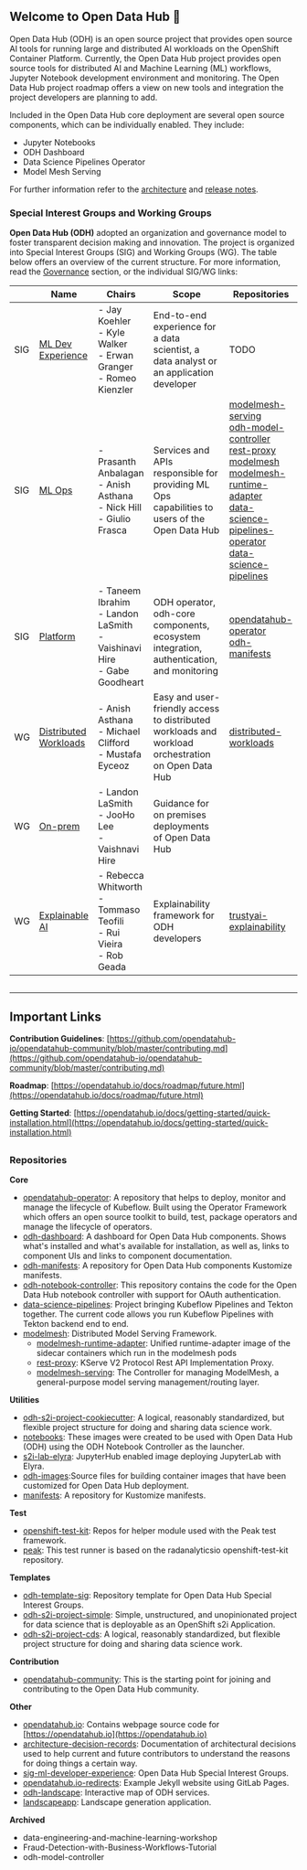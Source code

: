 ## Welcome to Open Data Hub :wave:

Open Data Hub (ODH) is an open source project that provides open source AI tools for running large and distributed AI workloads on the OpenShift Container Platform. Currently, the Open Data Hub project provides open source tools for distributed AI and Machine Learning (ML) workflows, Jupyter Notebook development environment and monitoring. The Open Data Hub project roadmap offers a view on new tools and integration the project developers are planning to add.  

Included in the Open Data Hub core deployment are several open source components, which can be individually enabled. They include:

- Jupyter Notebooks
- ODH Dashboard
- Data Science Pipelines Operator
- Model Mesh Serving

For further information refer to the [architecture](https://opendatahub.io/docs/architecture.html) and [release notes](https://opendatahub.io/docs/roadmap/release-notes.html).

### Special Interest Groups and Working Groups

**Open Data Hub (ODH)** adopted an organization and governance model to foster transparent decision making and innovation. The project is organized into Special Interest Groups (SIG) and Working Groups (WG). The table below offers an overview of the current structure. For more information, read the [Governance](https://github.com/opendatahub-io/opendatahub-community/blob/main/governance.md) section, or the individual SIG/WG links:

|     | Name                                                                                                                  | Chairs                                                                        | Scope                                                                                              | Repositories                                                                                                                                                                                                                                                                                                                                                                                     |
| --- | --------------------------------------------------------------------------------------------------------------------- | ----------------------------------------------------------------------------- | -------------------------------------------------------------------------------------------------- | ------------------------------------------------------------------------------------------------------------------------------------------------------------------------------------------------------------------------------------------------------------------------------------------------------------------------------------------------------------------------------------------------ |
| SIG | [ML Dev Experience](https://github.com/opendatahub-io/opendatahub-community/tree/main/sig-ml-developer-experience)    | - Jay Koehler<br>- Kyle Walker<br>- Erwan Granger<br>- Romeo Kienzler         | End-to-end experience for a data scientist, a data analyst or an application developer             | TODO  |
| SIG | [ML Ops](https://github.com/opendatahub-io/opendatahub-community/tree/main/sig-ml-ops)                                | - Prasanth Anbalagan<br>- Anish Asthana<br>- Nick Hill<br>- Giulio Frasca     | Services and APIs responsible for providing ML Ops capabilities to users of the Open Data Hub      | [modelmesh-serving](https://github.com/opendatahub-io/modelmesh-serving)<br>[odh-model-controller](https://github.com/opendatahub-io/odh-model-controller)<br>[rest-proxy](https://github.com/opendatahub-io/rest-proxy)<br>[modelmesh](https://github.com/opendatahub-io/modelmesh)<br>[modelmesh-runtime-adapter](https://github.com/opendatahub-io/modelmesh-runtime-adapter)<br>[data-science-pipelines-operator](https://github.com/opendatahub-io/data-science-pipelines-operator)<br>[data-science-pipelines](https://github.com/opendatahub-io/data-science-pipelines) |
| SIG | [Platform](https://github.com/opendatahub-io/opendatahub-community/tree/main/sig-platform)                            | - Taneem Ibrahim<br>- Landon LaSmith<br>- Vaishinavi Hire<br>- Gabe Goodheart | ODH operator, odh-core components, ecosystem integration, authentication, and monitoring           | [opendatahub-operator](https://github.com/opendatahub-io/opendatahub-operator)<br>[odh-manifests](https://github.com/opendatahub-io/odh-manifests) |
| WG  | [Distributed Workloads](https://github.com/opendatahub-io/opendatahub-community/tree/main/wg-distributed-workloads)   | - Anish Asthana<br>- Michael Clifford<br>- Mustafa Eyceoz                     | Easy and user-friendly access to distributed workloads and workload orchestration on Open Data Hub | [distributed-workloads](https://github.com/opendatahub-io/distributed-workloads) |
| WG  | [On-prem](https://github.com/opendatahub-io/opendatahub-community/tree/main/wg-on-prem)                               | - Landon LaSmith<br>- JooHo Lee<br>- Vaishnavi Hire                           | Guidance for on premises deployments of Open Data Hub                                              |      |
| WG  | [Explainable AI](https://github.com/opendatahub-io/opendatahub-community/tree/main/wg-xai)                            | - Rebecca Whitworth<br>- Tommaso Teofili<br>- Rui Vieira<br>- Rob Geada       | Explainability framework for ODH developers                                                        | [trustyai-explainability](https://github.com/trustyai-explainability/trustyai-explainability)    |

##
---
## Important Links

**Contribution Guidelines**:
[https://github.com/opendatahub-io/opendatahub-community/blob/master/contributing.md](https://github.com/opendatahub-io/opendatahub-community/blob/master/contributing.md)

**Roadmap**:
[https://opendatahub.io/docs/roadmap/future.html](https://opendatahub.io/docs/roadmap/future.html)

**Getting Started**:
[https://opendatahub.io/docs/getting-started/quick-installation.html](https://opendatahub.io/docs/getting-started/quick-installation.html)

##

### Repositories

**Core**
- [opendatahub-operator](https://github.com/opendatahub-io/opendatahub-operator): A repository that helps to deploy, monitor and manage the lifecycle of Kubeflow. Built using the Operator Framework which offers an open source toolkit to build, test, package operators and manage the lifecycle of operators.
- [odh-dashboard](https://github.com/opendatahub-io/odh-dashboard): A dashboard for Open Data Hub components. Shows what's installed and what's available for installation, as well as, links to component UIs and links to component documentation.
- [odh-manifests](https://github.com/opendatahub-io/odh-manifests): A repository for Open Data Hub components Kustomize manifests.
- [odh-notebook-controller](https://github.com/opendatahub-io/kubeflow/tree/master/components/odh-notebook-controller): This repository contains the code for the Open Data Hub notebook controller with support for OAuth authentication.
- [data-science-pipelines](https://github.com/opendatahub-io/data-science-pipelines): Project bringing Kubeflow Pipelines and Tekton together. The current code allows you run Kubeflow Pipelines with Tekton backend end to end.
- [modelmesh](https://github.com/opendatahub-io/modelmesh): Distributed Model Serving Framework.
  - [modelmesh-runtime-adapter](https://github.com/opendatahub-io/modelmesh-runtime-adapter): Unified runtime-adapter image of the sidecar containers which run in the modelmesh pods
  - [rest-proxy](https://github.com/opendatahub-io/rest-proxy): KServe V2 Protocol Rest API Implementation Proxy.
  - [modelmesh-serving](https://github.com/opendatahub-io/modelmesh-serving): The Controller for managing ModelMesh, a general-purpose model serving management/routing layer.

**Utilities**
- [odh-s2i-project-cookiecutter](https://github.com/opendatahub-io/odh-s2i-project-cookiecutter):  A logical, reasonably standardized, but flexible project structure for doing and sharing data science work.
- [notebooks](https://github.com/opendatahub-io/notebooks): These images were created to be used with Open Data Hub (ODH) using the ODH Notebook Controller as the launcher.
- [s2i-lab-elyra](https://github.com/opendatahub-io/s2i-lab-elyra): JupyterHub enabled image deploying JupyterLab with Elyra.
- [odh-images](https://github.com/opendatahub-io/odh-images):Source files for building container images that have been customized for Open Data Hub deployment.
- [manifests](https://github.com/opendatahub-io/manifests): A repository for Kustomize manifests.

**Test**
- [openshift-test-kit](https://github.com/opendatahub-io/openshift-test-kit): Repos for helper module used with the Peak test framework.
- [peak](https://github.com/opendatahub-io/peak): This test runner is based on the radanalyticsio openshift-test-kit repository.

**Templates**
- [odh-template-sig](https://github.com/opendatahub-io/odh-template-sig): Repository template for Open Data Hub Special Interest Groups.
- [odh-s2i-project-simple](https://github.com/opendatahub-io/odh-s2i-project-simple): Simple, unstructured, and unopinionated project for data science that is deployable as an OpenShift s2i Application.
- [odh-s2i-project-cds](https://github.com/opendatahub-io/odh-s2i-project-cds): A logical, reasonably standardized, but flexible project structure for doing and sharing data science work.

**Contribution**
- [opendatahub-community](https://github.com/opendatahub-io/opendatahub-community): This is the starting point for joining and contributing to the Open Data Hub community.

**Other**
- [opendatahub.io](https://github.com/opendatahub-io/opendatahub.io): Contains webpage source code for [https://opendatahub.io](https://opendatahub.io)
- [architecture-decision-records](https://github.com/opendatahub-io/architecture-decision-records): Documentation of architectural decisions used to help current and future contributors to understand the reasons for doing things a certain way.
- [sig-ml-developer-experience](https://github.com/opendatahub-io/sig-ml-developer-experience): Open Data Hub Special Interest Groups.
- [opendatahub.io-redirects](https://github.com/opendatahub-io/opendatahub.io-redirects): Example Jekyll website using GitLab Pages.
- [odh-landscape](https://github.com/opendatahub-io/odh-landscape): Interactive map of ODH services.
- [landscapeapp](https://github.com/opendatahub-io/landscapeapp): Landscape generation application.

**Archived**
- data-engineering-and-machine-learning-workshop
- Fraud-Detection-with-Business-Workflows-Tutorial
- odh-model-controller
